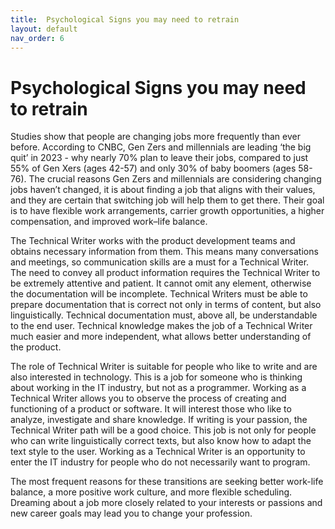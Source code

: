 ```yaml
---
title:  Psychological Signs you may need to retrain
layout: default
nav_order: 6
---
```


# Psychological Signs you may need to retrain

Studies show that people are changing jobs more frequently than ever before. According to CNBC, Gen Zers and millennials are leading ‘the big quit’ in 2023 - why nearly 70% plan to leave their jobs, compared to just 55% of Gen Xers (ages 42-57) and only 30% of baby boomers (ages 58-76). The crucial reasons Gen Zers and millennials are considering changing jobs haven’t changed, it is about finding 
a job that aligns with their values, and they are certain that switching job will help them to get there. Their goal is to have flexible work arrangements, carrier growth opportunities, a higher compensation, and improved work–life balance.

The Technical Writer works with the product development teams and obtains necessary information from them. This means many conversations and meetings,
so communication skills are a must for a Technical Writer.
The need to convey all product information requires the Technical Writer to be extremely attentive and patient. It cannot omit any element, otherwise the documentation will be incomplete.
Technical Writers must be able to prepare documentation that is correct not only in terms of content, but also linguistically. Technical documentation must, above all, be understandable to the end user.
Technical knowledge makes the job of a Technical Writer much easier and more independent, what allows better understanding of the product.

The role of Technical Writer is suitable for people who like to write and are also interested in technology. This is a job for someone who is thinking about working in the IT industry, but not as a programmer.
Working as a Technical Writer allows you to observe the process of creating and functioning 
of a product or software. It will interest those who like to analyze, investigate and share knowledge.
If writing is your passion, the Technical Writer path will be a good choice. This job is not only for people who can write linguistically correct texts, but also know how to adapt the text style to the user. 
Working as a Technical Writer is an opportunity to enter the IT industry for people who do not necessarily want to program.

The most frequent reasons for these transitions are seeking better work-life balance, a more positive work culture, and more flexible scheduling.
Dreaming about a job more closely related to your interests or passions and new career goals may lead you to change your profession.
